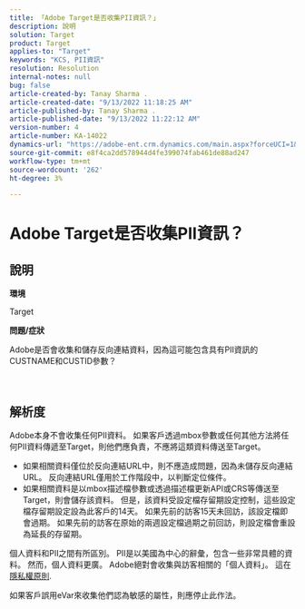 ```yaml
---
title: 「Adobe Target是否收集PII資訊？」
description: 說明
solution: Target
product: Target
applies-to: "Target"
keywords: "KCS, PII資訊"
resolution: Resolution
internal-notes: null
bug: false
article-created-by: Tanay Sharma .
article-created-date: "9/13/2022 11:18:25 AM"
article-published-by: Tanay Sharma .
article-published-date: "9/13/2022 11:22:12 AM"
version-number: 4
article-number: KA-14022
dynamics-url: "https://adobe-ent.crm.dynamics.com/main.aspx?forceUCI=1&pagetype=entityrecord&etn=knowledgearticle&id=a535a7c3-5533-ed11-9db1-002248086735"
source-git-commit: e8f4ca2dd578944d4fe399074fab461de88ad247
workflow-type: tm+mt
source-wordcount: '262'
ht-degree: 3%

---
```


# Adobe Target是否收集PII資訊？

## 說明


<b>環境</b>

Target



<b>問題/症狀</b>

Adobe是否會收集和儲存反向連結資料，因為這可能包含具有PII資訊的CUSTNAME和CUSTID參數？
<br><br> <br>

## 解析度




Adobe本身不會收集任何PII資料。 如果客戶透過mbox參數或任何其他方法將任何PII資料傳遞至Target，則他們應負責，不應將這類資料傳送至Target。



- 如果相關資料僅位於反向連結URL中，則不應造成問題，因為未儲存反向連結URL。 反向連結URL僅用於工作階段中，以判斷定位條件。
- 如果相關資料是以mbox描述檔參數或透過描述檔更新API或CRS等傳送至Target，則會儲存該資料。 但是，該資料受設定檔存留期設定控制，這些設定檔存留期設定設為此客戶的14天。 如果先前的訪客15天未回訪，該設定檔即會過期。 如果先前的訪客在原始的兩週設定檔過期之前回訪，則設定檔會重設為延長的存留期。


個人資料和PII之間有所區別。 PII是以美國為中心的辭彙，包含一些非常具體的資料。 然而，個人資料更廣。 Adobe絕對會收集與訪客相關的「個人資料」。 這在 [隱私權原則](https://www.adobe.com/tw/privacy/marketing-cloud.html).



如果客戶誤用eVar來收集他們認為敏感的屬性，則應停止此作法。
